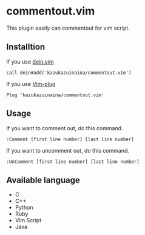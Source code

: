 # commentout.vim

This plugin easily can commentout for vim script.

## Installtion
If you use [dein.vim](https://github.com/Shougo/dein.vim)

```
call dein#add('kazukazuinaina/commentout.vim')
```

If you use [Vim-plug](https://github.com/junegunn/vim-plug)

```
Plug 'kazukazuinaina/commentout.vim'
```

## Usage

If you want to comment out, do this command.

```
:Comment [first line number] [last line number]
```

If you want to uncomment out, do this command.

```
:UnComment [first line number] [last line number]
```

## Available language

- C
- C++
- Python
- Ruby
- Vim Script
- Java

